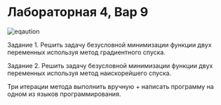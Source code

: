 # Лабораторная 4, Вар 9

![eqaution](https://latex.codecogs.com/svg.image?%20x_%7B1%7D%5E%7B3%7D&plus;x_%7B2%7D%5E%7B2%7D&plus;2x_%7B3%7D%5E%7B2%7D-x_%7B2%7Dx_%7B3%7D-x_%7B2%7D-%3Eextr)

Задание 1. Решить задачу безусловной минимизации функции двух переменных используя метод градиентного спуска.

Задание 2. Решить задачу безусловной минимизации функции двух переменных используя метод наискорейшего спуска.

Три итерации метода выполнить вручную + написать программу на одном из языков программирования.